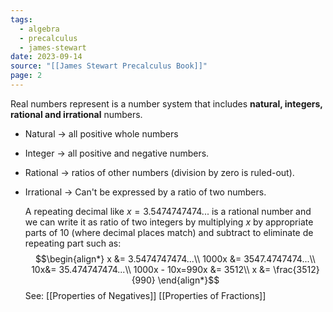 ```yaml
---
tags:
  - algebra
  - precalculus
  - james-stewart
date: 2023-09-14
source: "[[James Stewart Precalculus Book]]"
page: 2
---
```

Real numbers represent is a number system that includes **natural, integers, rational and irrational** numbers.

- Natural $\rightarrow$ all positive whole numbers
- Integer $\rightarrow$ all positive and negative numbers.
- Rational $\rightarrow$ ratios of other numbers (division by zero is ruled-out).
- Irrational $\rightarrow$ Can't be expressed by a ratio of two numbers.

	A repeating decimal like $x = 3.5474747474...$ is a rational number and we can write it as ratio of two integers by multiplying $x$ by appropriate parts of 10 (where decimal places match) and subtract to eliminate de repeating part such as:
	$$\begin{align*}
x &= 3.5474747474...\\
1000x &= 3547.4747474...\\
10x&= 35.474747474...\\
1000x - 10x=990x &= 3512\\
x &= \frac{3512}{990}
\end{align*}$$
See:
[[Properties of Negatives]]
[[Properties of Fractions]]

